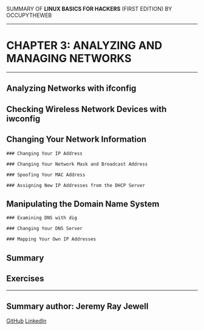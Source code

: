 SUMMARY OF 
**LINUX BASICS FOR HACKERS** 
(FIRST EDITION) BY OCCUPYTHEWEB

---

# CHAPTER 3: ANALYZING AND MANAGING NETWORKS

---

## Analyzing Networks with ifconfig

## Checking Wireless Network Devices with iwconfig

## Changing Your Network Information

	### Changing Your IP Address

	### Changing Your Network Mask and Broadcast Address

	### Spoofing Your MAC Address

	### Assigning New IP Addresses from the DHCP Server

## Manipulating the Domain Name System

	### Examining DNS with dig

	### Changing Your DNS Server

	### Mapping Your Own IP Addresses

## Summary

## Exercises

---

## Summary author: **Jeremy Ray Jewell**
[GitHub](https://github.com/jeremyrayjewell)
[LinkedIn](https://www.linkedin.com/in/jeremyrayjewell)
